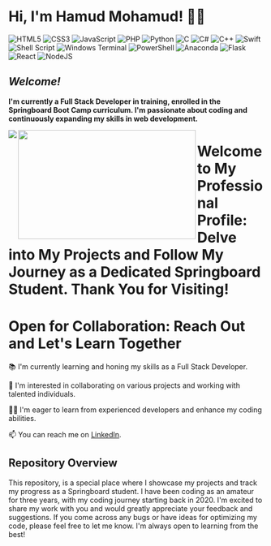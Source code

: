# Hi, I'm Hamud Mohamud! 👋🏾

![HTML5](https://img.shields.io/badge/html5-%23E34F26.svg?style=for-the-badge&logo=html5&logoColor=white)
![CSS3](https://img.shields.io/badge/css3-%231572B6.svg?style=for-the-badge&logo=css3&logoColor=white)
![JavaScript](https://img.shields.io/badge/javascript-%23323330.svg?style=for-the-badge&logo=javascript&logoColor=%23F7DF1E)
![PHP](https://img.shields.io/badge/php-%23777BB4.svg?style=for-the-badge&logo=php&logoColor=white)
![Python](https://img.shields.io/badge/python-3670A0?style=for-the-badge&logo=python&logoColor=ffdd54)
![C](https://img.shields.io/badge/c-%2300599C.svg?style=for-the-badge&logo=c&logoColor=white)
![C#](https://img.shields.io/badge/c%23-%23239120.svg?style=for-the-badge&logo=c-sharp&logoColor=white)
![C++](https://img.shields.io/badge/c++-%2300599C.svg?style=for-the-badge&logo=c%2B%2B&logoColor=white)
![Swift](https://img.shields.io/badge/swift-F54A2A?style=for-the-badge&logo=swift&logoColor=white)
![Shell Script](https://img.shields.io/badge/shell_script-%23121011.svg?style=for-the-badge&logo=gnu-bash&logoColor=white)
![Windows Terminal](https://img.shields.io/badge/Windows%20Terminal-%234D4D4D.svg?style=for-the-badge&logo=windows-terminal&logoColor=white)
![PowerShell](https://img.shields.io/badge/PowerShell-%235391FE.svg?style=for-the-badge&logo=powershell&logoColor=white)
![Anaconda](https://img.shields.io/badge/Anaconda-%2344A833.svg?style=for-the-badge&logo=anaconda&logoColor=white)
![Flask](https://img.shields.io/badge/flask-%23000.svg?style=for-the-badge&logo=flask&logoColor=white)
![React](https://img.shields.io/badge/react-%2320232a.svg?style=for-the-badge&logo=react&logoColor=%2361DAFB)
![NodeJS](https://img.shields.io/badge/node.js-6DA55F?style=for-the-badge&logo=node.js&logoColor=white)

## ***Welcome!*** 

**I'm currently a Full Stack Developer in training, enrolled in the Springboard Boot Camp curriculum. I'm passionate about coding and continuously expanding my skills in web development.**


<img align="left" src="https://github-readme-stats.vercel.app/api?username=HamudMohamud&show_icons=true&theme=radical"/>
<img align="left" width="350" height="215" src="https://github-readme-stats.vercel.app/api/top-langs/?username=HamudMohamud&layout=compact"/>

# ****Welcome to My Professional Profile: Delve into My Projects and Follow My Journey as a Dedicated Springboard Student. Thank You for Visiting!****


# Open for Collaboration: Reach Out and Let's Learn Together

 📚 I'm currently learning and honing my skills as a Full Stack Developer.
 
 👥 I'm interested in collaborating on various projects and working with talented individuals.
 
 🙏🏾 I'm eager to learn from experienced developers and enhance my coding abilities.
 
 📫 You can reach me on [LinkedIn](https://www.linkedin.com/in/hamudmohamud).

## Repository Overview

This repository, is a special place where I showcase my projects and track my progress as a Springboard student. I have been coding as an amateur for three years, with my coding journey starting back in 2020. I'm excited to share my work with you and would greatly appreciate your feedback and suggestions. If you come across any bugs or have ideas for optimizing my code, please feel free to let me know. I'm always open to learning from the best!










